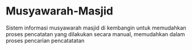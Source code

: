 # Musyawarah-Masjid
Sistem informasi musyawarah masjid di kembangin untuk memudahkan proses pencatatan yang dilakukan secara manual, memudahkan dalam proses pencarian pencatatatan
